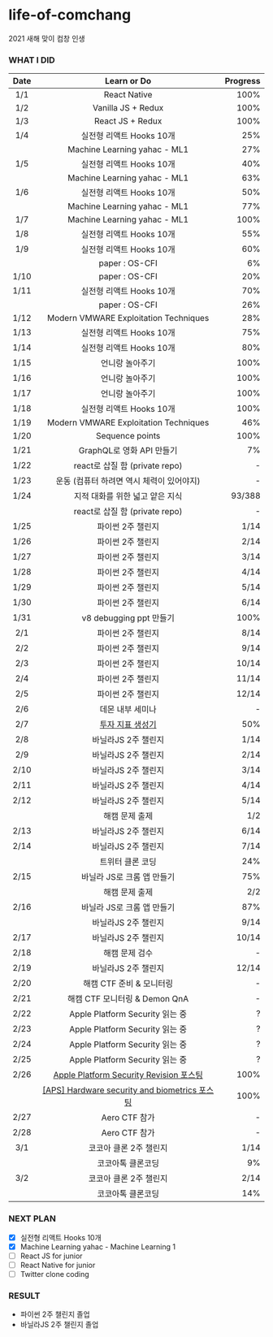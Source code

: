 # life-of-comchang

2021 새해 맞이 컴창 인생

### WHAT I DID

| Date | Learn or Do | Progress |
|:------:|:-----------:|---------:|
| 1/1 |  React Native | 100% |
| 1/2 | Vanilla JS + Redux | 100% |
| 1/3 | React JS + Redux | 100% |
| 1/4 | 실전형 리액트 Hooks 10개 | 25% |
|     | Machine Learning yahac - ML1 | 27% |
| 1/5 | 실전형 리액트 Hooks 10개 | 40% |
|     | Machine Learning yahac - ML1 | 63% |
| 1/6 | 실전형 리액트 Hooks 10개 | 50% |
|     | Machine Learning yahac - ML1 | 77% |
| 1/7 | Machine Learning yahac - ML1 | 100% |
| 1/8 | 실전형 리액트 Hooks 10개 | 55% |
| 1/9 | 실전형 리액트 Hooks 10개 | 60% |
|     | paper : OS-CFI | 6% |
| 1/10 | paper : OS-CFI | 20% |
| 1/11 | 실전형 리액트 Hooks 10개 | 70% |
|      | paper : OS-CFI | 26% |
| 1/12 | Modern VMWARE Exploitation Techniques | 28% |
| 1/13 | 실전형 리액트 Hooks 10개 | 75% |
| 1/14 | 실전형 리액트 Hooks 10개 | 80% |
| 1/15 | 언니랑 놀아주기 | 100% |
| 1/16 | 언니랑 놀아주기 | 100% |
| 1/17 | 언니랑 놀아주기 | 100% |
| 1/18 | 실전형 리액트 Hooks 10개 | 100% |
| 1/19 | Modern VMWARE Exploitation Techniques | 46% |
| 1/20 | Sequence points | 100% |
| 1/21 | GraphQL로 영화 API 만들기 | 7% |
| 1/22 | react로 삽질 함 (private repo) | - |
| 1/23 | 운동 (컴퓨터 하려면 역시 체력이 있어야지) | - |
| 1/24 | 지적 대화를 위한 넓고 얕은 지식 | 93/388 |
|      | react로 삽질 함 (private repo) | - |
| 1/25 | 파이썬 2주 챌린지 | 1/14 |
| 1/26 | 파이썬 2주 챌린지 | 2/14 |
| 1/27 | 파이썬 2주 챌린지 | 3/14 |
| 1/28 | 파이썬 2주 챌린지 | 4/14 |
| 1/29 | 파이썬 2주 챌린지 | 5/14 |
| 1/30 | 파이썬 2주 챌린지 | 6/14 |
| 1/31 | v8 debugging ppt 만들기 | 100% |
| 2/1 | 파이썬 2주 챌린지 | 8/14 |
| 2/2 | 파이썬 2주 챌린지 | 9/14 |
| 2/3 | 파이썬 2주 챌린지 | 10/14 |
| 2/4 | 파이썬 2주 챌린지 | 11/14 |
| 2/5 | 파이썬 2주 챌린지 | 12/14 |
| 2/6 | 데몬 내부 세미나 | - |
| 2/7 | [투자 지표 생성기](https://github.com/rls1004/investment_indicator_generator) | 50% |
| 2/8 | 바닐라JS 2주 챌린지 | 1/14 |
| 2/9 | 바닐라JS 2주 챌린지 | 2/14 |
| 2/10 | 바닐라JS 2주 챌린지 | 3/14 |
| 2/11 | 바닐라JS 2주 챌린지 | 4/14 |
| 2/12 | 바닐라JS 2주 챌린지 | 5/14 |
|      | 해캠 문제 출제 | 1/2 |
| 2/13 | 바닐라JS 2주 챌린지 | 6/14 |
| 2/14 | 바닐라JS 2주 챌린지 | 7/14 |
|      | 트위터 클론 코딩 | 24% |
| 2/15 | 바닐라 JS로 크롬 앱 만들기 | 75% |
|      | 해캠 문제 출제 | 2/2 |
| 2/16 | 바닐라 JS로 크롬 앱 만들기 | 87% |
|      |  바닐라JS 2주 챌린지 | 9/14 |
| 2/17 | 바닐라JS 2주 챌린지 | 10/14 |
| 2/18 | 해캠 문제 검수 | - |
| 2/19 | 바닐라JS 2주 챌린지 | 12/14 |
| 2/20 | 해캠 CTF 준비 & 모니터링 | - |
| 2/21 | 해캠 CTF 모니터링 & Demon QnA | - |
| 2/22 | Apple Platform Security 읽는 중 | ? |
| 2/23 | Apple Platform Security 읽는 중 | ? |
| 2/24 | Apple Platform Security 읽는 중 | ? |
| 2/25 | Apple Platform Security 읽는 중 | ? |
| 2/26 | [Apple Platform Security Revision 포스팅](https://rls1004.github.io/2021-02-26-apple-platform-security-revision/) | 100% |
|      | [\[APS\] Hardware security and biometrics 포스팅](https://rls1004.github.io/2021-02-26-aps-hardware/) | 100% |
| 2/27 | Aero CTF 참가 | - |
| 2/28 | Aero CTF 참가 | - |
| 3/1 | 코코아 클론 2주 챌린지 | 1/14 |
|     | 코코아톡 클론코딩 | 9% |
| 3/2 | 코코아 클론 2주 챌린지 | 2/14 |
|     | 코코아톡 클론코딩 | 14% |





### NEXT PLAN

- [x] 실전형 리액트 Hooks 10개
- [x] Machine Learning yahac - Machine Learning 1
- [ ] React JS for junior
- [ ] React Native for junior
- [ ] Twitter clone coding

### RESULT

- 파이썬 2주 챌린지 졸업
- 바닐라JS 2주 챌린지 졸업
